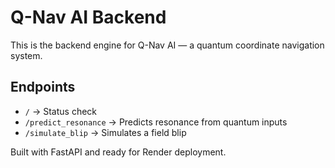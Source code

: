 # Q-Nav AI Backend

This is the backend engine for Q-Nav AI — a quantum coordinate navigation system.

## Endpoints

- `/` → Status check
- `/predict_resonance` → Predicts resonance from quantum inputs
- `/simulate_blip` → Simulates a field blip

Built with FastAPI and ready for Render deployment.